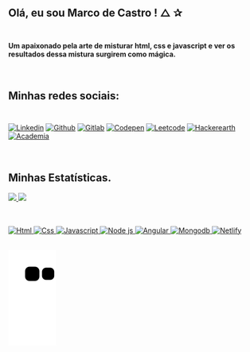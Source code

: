 ##  Olá, eu sou Marco de Castro !   &#x25b3;  &#x2730; <br> <br>
#### Um apaixonado pela arte de misturar html, css e javascript e ver os resultados dessa mistura surgirem como mágica.  <br> <br> <br>

## Minhas redes sociais:  <br> <br>

[![Linkedin]( https://img.shields.io/badge/LinkedIn-0077B5?style=for-the-badge&logo=linkedin&logoColor=white)](https://www.linkedin.com/in/marco-de-castro/)  [![Github](https://img.shields.io/badge/GitHub-100000?style=for-the-badge&logo=github&logoColor=white)](https://github.com/marcodecastro)  [![Gitlab](https://img.shields.io/badge/GitLab-0077B5?style=for-the-badge&logo=gitlab&logoColor=white)](https://gitlab.com/marcodecastro)  [![Codepen](https://img.shields.io/badge/Twitter-0077B5?style=for-the-badge&logo=twitter&logoColor=white)](https://twitter.com/marcodecastro)  [![Leetcode](https://img.shields.io/badge/-LeetCode-FFA116?style=for-the-badge&logo=LeetCode&logoColor=black)](https://leetcode.com/marcodecastro/)  [![Hackerearth](https://img.shields.io/badge/HackerEarth-%232C3454.svg?&style=for-the-badge&logo=HackerEarth&logoColor=Blue)](https://www.hackerearth.com/@marco173)  [![Academia](https://img.shields.io/badge/Academia-fff?style=for-the-badge&logo=academia&logoColor=black)](https://independent.academia.edu/MarcoCastro208)   <br> <br> <br>

##  Minhas Estatísticas.  
<div>
<a href="https://github.com/marcodecastro">
<img height="180em" src="https://github-readme-stats.vercel.app/api?username=marcodecastro/marcodecastro&show_icons=true&theme=dark&include_all_commits=true&count_private=true" />
<img height="180em" src="https://github-readme-stats.vercel.app/api/top-langs/?username=marcodecastro&layout=compact&langs_count=16&theme=dark" />
</div> <br> <br>


![Html](https://img.shields.io/badge/HTML5-E34F26?style=for-the-badge&logo=html5&logoColor=white) ![Css](https://img.shields.io/badge/CSS3-1572B6?style=for-the-badge&logo=css3&logoColor=white) ![Javascript](https://img.shields.io/badge/JavaScript-F7DF1E?style=for-the-badge&logo=javascript&logoColor=black) ![Node js](https://img.shields.io/badge/Node.js-43853D?style=for-the-badge&logo=node.js&logoColor=white) ![Angular](https://img.shields.io/badge/Angular-DD0031?style=for-the-badge&logo=angular&logoColor=white) ![Mongodb](https://img.shields.io/badge/MongoDB-4EA94B?style=for-the-badge&logo=mongodb&logoColor=white) ![Netlify](https://img.shields.io/badge/Netlify-00C7B7?style=for-the-badge&logo=netlify&logoColor=white)  <br> <br>



![Snake animation](https://github.com/marcodecastro/marcodecastro/blob/output/github-contribution-grid-snake.svg)
  
  
